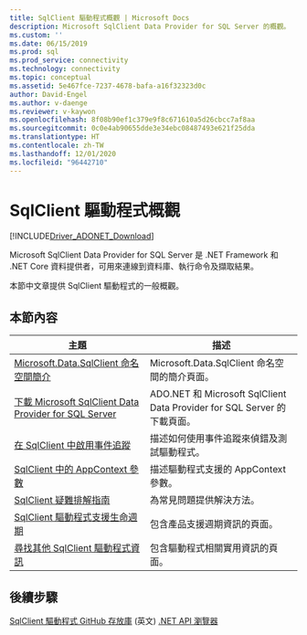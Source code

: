 ```yaml
---
title: SqlClient 驅動程式概觀 | Microsoft Docs
description: Microsoft SqlClient Data Provider for SQL Server 的概觀。
ms.custom: ''
ms.date: 06/15/2019
ms.prod: sql
ms.prod_service: connectivity
ms.technology: connectivity
ms.topic: conceptual
ms.assetid: 5e467fce-7237-4678-bafa-a16f32323d0c
author: David-Engel
ms.author: v-daenge
ms.reviewer: v-kaywon
ms.openlocfilehash: 8f08b90ef1c379e9f8c671610a5d26cbcc7af8aa
ms.sourcegitcommit: 0c0e4ab90655dde3e34ebc08487493e621f25dda
ms.translationtype: HT
ms.contentlocale: zh-TW
ms.lasthandoff: 12/01/2020
ms.locfileid: "96442710"
---
```

# <a name="overview-of-the-sqlclient-driver"></a>SqlClient 驅動程式概觀

[!INCLUDE[Driver_ADONET_Download](../../includes/driver_adonet_download.md)]

 Microsoft SqlClient Data Provider for SQL Server 是 .NET Framework 和 .NET Core 資料提供者，可用來連線到資料庫、執行命令及擷取結果。

 本節中文章提供 SqlClient 驅動程式的一般概觀。

## <a name="in-this-section"></a>本節內容

|主題|描述|
|-----------|-----------------|
|[Microsoft.Data.SqlClient 命名空間簡介](introduction-microsoft-data-sqlclient-namespace.md)|Microsoft.Data.SqlClient 命名空間的簡介頁面。|
|[下載 Microsoft SqlClient Data Provider for SQL Server](download-microsoft-sqlclient-data-provider.md)|ADO.NET 和 Microsoft SqlClient Data Provider for SQL Server 的下載頁面。|
|[在 SqlClient 中啟用事件追蹤](enable-eventsource-tracing.md)|描述如何使用事件追蹤來偵錯及測試驅動程式。|
|[SqlClient 中的 AppContext 參數](appcontext-switches.md)|描述驅動程式支援的 AppContext 參數。|
|[SqlClient 疑難排解指南](sqlclient-troubleshooting-guide.md)|為常見問題提供解決方法。|
|[SqlClient 驅動程式支援生命週期](sqlclient-driver-support-lifecycle.md)|包含產品支援週期資訊的頁面。|
|[尋找其他 SqlClient 驅動程式資訊](find-additional-sqlclient-driver-information.md)|包含驅動程式相關實用資訊的頁面。|

## <a name="next-steps"></a>後續步驟
 [SqlClient 驅動程式 GitHub 存放庫](https://github.com/dotnet/SqlClient) \(英文\) [.NET API 瀏覽器](/dotnet/api/)

